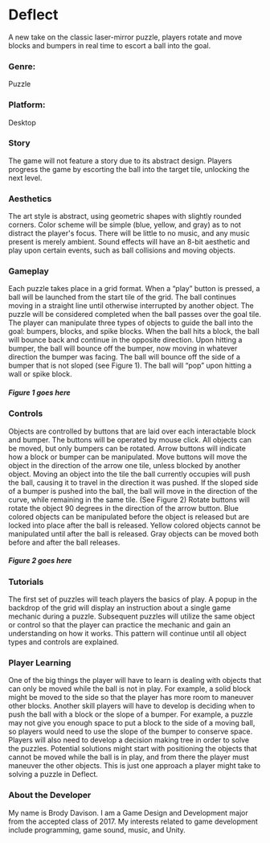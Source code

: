 # Deflect
A new take on the classic laser-mirror puzzle, players rotate and move blocks and bumpers in real time to escort a ball into the goal. 

### Genre:
Puzzle

### Platform:
Desktop

### Story
The game will not feature a story due to its abstract design. Players progress the game by escorting the ball into the target tile,
unlocking the next level.

### Aesthetics
The art style is abstract, using geometric shapes with slightly rounded corners. Color scheme will be simple (blue, yellow, and gray)
as to not distract the player's focus. There will be little to no music, and any music present is merely ambient. Sound effects will have
an 8-bit aesthetic and play upon certain events, such as ball collisions and moving objects.

### Gameplay
Each puzzle takes place in a grid format. 
When a “play” button is pressed, a ball will be launched from the start tile of the grid. 
The ball continues moving in a straight line until otherwise interrupted by another object. 
The puzzle will be considered completed when the ball passes over the goal tile. 
The player can manipulate three types of objects to guide the ball into the goal: bumpers, blocks, and spike blocks. 
When the ball hits a block, the ball will bounce back and continue in the opposite direction. 
Upon hitting a bumper, the ball will bounce off the bumper, now moving in whatever direction the bumper was facing. 
The ball will bounce off the side of a bumper that is not sloped (see Figure 1). 
The ball will “pop” upon hitting a wall or spike block.

##### Figure 1 goes here

### Controls
Objects are controlled by buttons that are laid over each interactable block and bumper. 
The buttons will be operated by mouse click. All objects can be moved, but only bumpers can be rotated. 
Arrow buttons will indicate how a block or bumper can be manipulated. 
Move buttons will move the object in the direction of the arrow one tile, unless blocked by another object. 
Moving an object into the tile the ball currently occupies will push the ball, causing it to travel in the direction it was pushed. 
If the sloped side of a bumper is pushed into the ball, the ball will move in the direction of the curve, while remaining in the same tile. (See Figure 2) 
Rotate buttons will rotate the object 90 degrees in the direction of the arrow button. 
Blue colored objects can be manipulated before the object is released but are locked into place after the ball is released. 
Yellow colored objects cannot be manipulated until after the ball is released. 
Gray objects can be moved both before and after the ball releases.

##### Figure 2 goes here

### Tutorials

The first set of puzzles will teach players the basics of play. 
A popup in the backdrop of the grid will display an instruction about a single game mechanic during a puzzle. 
Subsequent puzzles will utilize the same object or control so that the player can practice the mechanic and gain an understanding
on how it works. This pattern will continue until all object types and controls are explained.

### Player Learning
One of the big things the player will have to learn is dealing with objects that can only be moved while the ball is not in play. 
For example, a solid block might be moved to the side so that the player has more room to maneuver other blocks. 
Another skill players will have to develop is deciding when to push the ball with a block or the slope of a bumper. 
For example, a puzzle may not give you enough space to put a block to the side of a moving ball, 
so players would need to use the slope of the bumper to conserve space. Players will also need to develop a decision making tree
in order to solve the puzzles. Potential solutions might start with positioning the objects that cannot be moved while the ball is 
in play, and from there the player must maneuver the other objects. This is just one approach a player might take to
solving a puzzle in Deflect.

### About the Developer

My name is Brody Davison. I am a Game Design and Development major from the accepted class of 2017. 
My interests related to game development include programming, game sound, music, and Unity.

